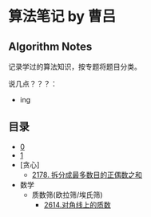 # 算法笔记 by 曹吕

## Algorithm Notes

记录学过的算法知识，按专题将题目分类。

说几点？？？：
- ing

## 目录

- [0](python/bisect.py)
- [1](golang/helloworld.go)
- [贪心]
  - [2178. 拆分成最多数目的正偶数之和](golang/2178.拆分成最多数目的正偶数.go)
- 数学
  - 质数筛(欧拉筛/埃氏筛)
    - [2614.对角线上的质数](python/2614.对角线上的质数.py)
